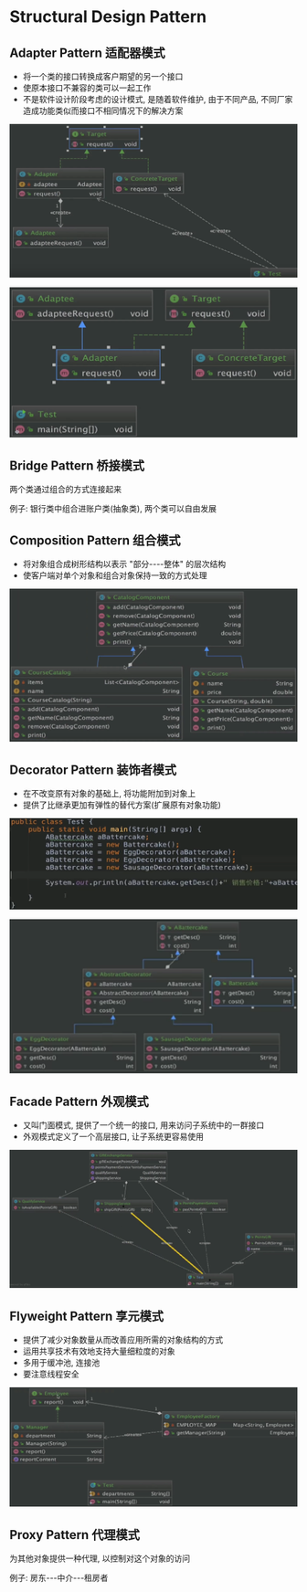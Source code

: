 # Structural Design Pattern

## Adapter Pattern 适配器模式

* 将一个类的接口转换成客户期望的另一个接口
* 使原本接口不兼容的类可以一起工作
* 不是软件设计阶段考虑的设计模式, 是随着软件维护, 由于不同产品, 不同厂家造成功能类似而接口不相同情况下的解决方案

![&#x5BF9;&#x8C61;&#x9002;&#x914D;&#x5668;\(&#x7EC4;&#x5408;\)](../.gitbook/assets/image%20%285%29.png)

![&#x7C7B;&#x9002;&#x914D;&#x5668;\(&#x7EE7;&#x627F;\)](../.gitbook/assets/image%20%2819%29.png)

## Bridge Pattern 桥接模式

两个类通过组合的方式连接起来

例子: 银行类中组合进账户类\(抽象类\), 两个类可以自由发展

## Composition Pattern 组合模式

* 将对象组合成树形结构以表示 "部分----整体" 的层次结构
* 使客户端对单个对象和组合对象保持一致的方式处理

![](../.gitbook/assets/image%20%287%29.png)

## Decorator Pattern 装饰者模式

* 在不改变原有对象的基础上, 将功能附加到对象上
* 提供了比继承更加有弹性的替代方案\(扩展原有对象功能\)

![&#x901A;&#x8FC7;&#x88C5;&#x9970;&#x8005;&#x7C7B;&#x6269;&#x5C55;&#x529F;&#x80FD;](../.gitbook/assets/image%20%2810%29.png)

![](../.gitbook/assets/image%20%2811%29.png)

## Facade Pattern 外观模式

* 又叫门面模式, 提供了一个统一的接口, 用来访问子系统中的一群接口
* 外观模式定义了一个高层接口, 让子系统更容易使用

![](../.gitbook/assets/image%20%2822%29.png)

## Flyweight Pattern 享元模式

* 提供了减少对象数量从而改善应用所需的对象结构的方式
* 运用共享技术有效地支持大量细粒度的对象
* 多用于缓冲池, 连接池
* 要注意线程安全

![EMPLOYEE\_MAP&#x4F5C;&#x4E3A;&#x4E00;&#x4E2A;&#x7F13;&#x51B2;&#x6C60;](../.gitbook/assets/image%20%2816%29.png)

## Proxy Pattern 代理模式

为其他对象提供一种代理, 以控制对这个对象的访问

例子: 房东---中介---租房者



